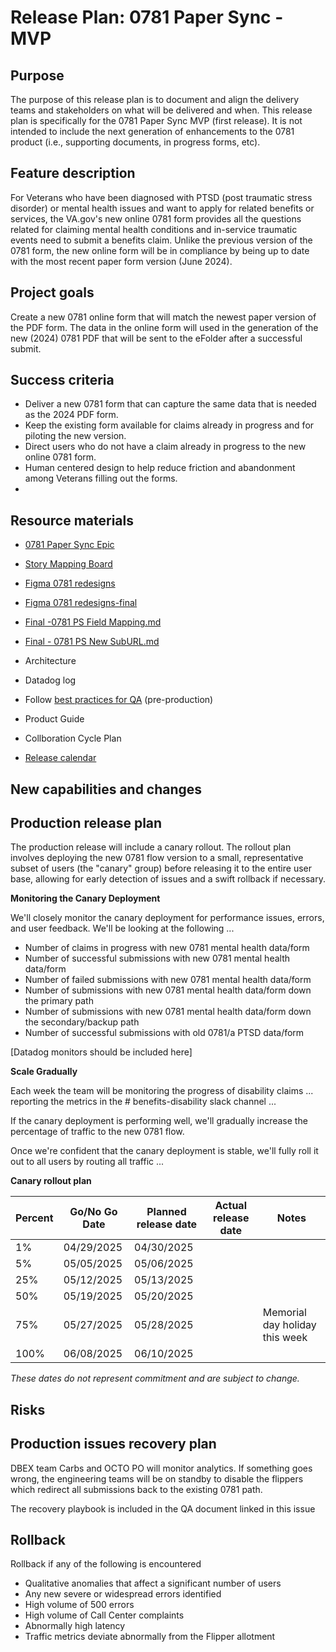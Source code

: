 # Release Plan: 0781 Paper Sync - MVP 


## Purpose
The purpose of this release plan is to document and align the delivery teams and stakeholders on what will be delivered and when. This release plan is specifically for the 0781 Paper Sync MVP (first release). It is not intended to include the next generation of enhancements to the 0781 product (i.e., supporting documents, in progress forms, etc). 

## Feature description
For Veterans who have been diagnosed with PTSD (post traumatic stress disorder) or mental health issues and want to apply for related benefits or services, the VA.gov's new online 0781 form provides all the questions related for claiming mental health conditions and in-service traumatic events need to submit a benefits claim. Unlike the previous version of the 0781 form, the new online form will be in compliance by being up to date with the most recent paper form version (June 2024).

## Project goals
Create a new 0781 online form that will match the newest paper version of the PDF form. The data in the online form will used in the generation of the new (2024) 0781 PDF that will be sent to the eFolder after a successful submit.

## Success criteria
- Deliver a new 0781 form that can capture the same data that is needed as the 2024 PDF form.
- Keep the existing form available for claims already in progress and for piloting the new version.
- Direct users who do not have a claim already in progress to the new online 0781 form.
- Human centered design to help reduce friction and abandonment among Veterans filling out the forms.
- 

## Resource materials
- [0781 Paper Sync Epic](https://github.com/department-of-veterans-affairs/va.gov-team/issues/87438) 
- [Story Mapping Board](https://app.mural.co/t/departmentofveteransaffairs9999/m/departmentofveteransaffairs9999/1718308823134/02c2c9ea74f16b276692af8f31eb65202acc7928?wid=0-1719930043260)
- [Figma 0781 redesigns](https://www.figma.com/design/r3Aj9FtLFS989mlVeBsgJg/0781-Redesign?node-id=9856-83462&t=us3dJI6ZkhtJ0Wz8-4)
- [Figma 0781 redesigns-final](https://www.figma.com/design/r3Aj9FtLFS989mlVeBsgJg/0781-Redesign?node-id=8144-135894)
- [Final -0781 PS Field Mapping.md](https://github.com/department-of-veterans-affairs/va.gov-team/blob/master/products/disability/526ez/0781%20Paper%20Sync/0781%20PS%20Field%20Mapping.md)
- [Final - 0781 PS New SubURL.md](https://github.com/department-of-veterans-affairs/va.gov-team/blob/master/products/disability/526ez/0781%20Paper%20Sync/0781%20PS%20New%20SubURL.md)

- Architecture
- Datadog log
- Follow [best practices for QA](https://depo-platform-documentation.scrollhelp.site/developer-docs/qa-and-accessibility-testing) (pre-production)
- Product Guide
- Collboration Cycle Plan
- [Release calendar](https://app.mural.co/t/departmentofveteransaffairs9999/m/departmentofveteransaffairs9999/1739482666003/8c148f924688c05f897075c420034f628d3f0970)


## New capabilities and changes


## Production release plan
The production release will include a canary rollout. The rollout plan involves deploying the new 0781 flow version to a small, representative subset of users (the "canary" group) before releasing it to the entire user base, allowing for early detection of issues and a swift rollback if necessary. 

**Monitoring the Canary Deployment**

We'll closely monitor the canary deployment for performance issues, errors, and user feedback. We'll be looking at the following ... 
- Number of claims in progress with new 0781 mental health data/form
- Number of successful submissions with new 0781 mental health data/form
- Number of failed submissions with new 0781 mental health data/form
- Number of submissions with new 0781 mental health data/form down the primary path
- Number of submissions with new 0781 mental health data/form down the secondary/backup path
- Number of successful submissions with old 0781/a PTSD data/form

[Datadog monitors should be included here]

**Scale Gradually**

Each week the team will be monitoring the progress of disability claims ... reporting the metrics in the # benefits-disability slack channel ... 

If the canary deployment is performing well, we'll gradually increase the percentage of traffic to the new 0781 flow. 

Once we're confident that the canary deployment is stable, we'll fully roll it out to all users by routing all traffic ...  

**Canary rollout plan**


| Percent |Go/No Go Date |Planned release date | Actual release date |Notes            |
|---------|--------------|---------------------|---------------------|-----------------|
|1% | 04/29/2025 | 04/30/2025 | | |
|5% | 05/05/2025 | 05/06/2025 | | |
|25% | 05/12/2025 | 05/13/2025 | | |
|50% | 05/19/2025 | 05/20/2025 | | |
|75% | 05/27/2025 | 05/28/2025 | |Memorial day holiday this week |
|100%|  06/08/2025 | 06/10/2025 | | |

_These dates do not represent commitment and are subject to change._


## Risks

## Production issues recovery plan

DBEX team Carbs and OCTO PO will monitor analytics. If something goes wrong, the engineering teams will be on standby to disable the flippers which redirect all submissions back to the existing 0781 path. 

The recovery playbook is included in the QA document linked in this issue 

## Rollback

Rollback if any of the following is encountered
- Qualitative anomalies that affect a significant number of users
- Any new severe or widespread errors identified
- High volume of 500 errors
- High volume of Call Center complaints
- Abnormally high latency
- Traffic metrics deviate abnormally from the Flipper allotment

